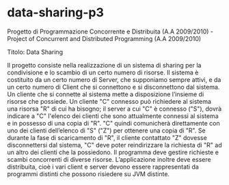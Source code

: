 # data-sharing-p3

Progetto di Programmazione Concorrente e Distribuita (A.A 2009/2010) - Project of Concurrent and Distributed Programming (A.A 2009/2010)

Titolo: Data Sharing

Il progetto consiste nella realizzazione di un sistema di sharing per la condivisione e lo scambio di un certo numero di risorse. Il sistema è costituito da un certo numero di Server, che supponiamo sempre attivi, e da un certo numero di Client che si connettono e si disconnettono dal sistema. 
Un cliente che si connette al sistema mette a disposizione l’insieme di risorse che possiede.
Un cliente "C" connesso può richiedere al sistema una risorsa "R" di cui ha bisogno; il server a cui "C" è connesso ("S"), dovrà indicare a "C" l'elenco dei clienti che sono attualmente connessi al sistema e in possesso di una copia di "R". "C" quindi comunicherà direttamente con uno dei clienti dell’elenco di "S" ("Z") per ottenere una copia di "R". Se durante la fase di scaricamento di "R", il cliente contattato "Z" dovesse disconnettersi dal sistema, "C" deve poter reindirizzare la richiesta di "R" ad un altro dei clienti che la possiedono.
Il programma deve gestire richieste e scambi concorrenti di diverse risorse. L’applicazione inoltre deve essere distribuita, cioè i vari client e server devono essere rappresentati da programmi distinti che possono risiedere su JVM distinte.
